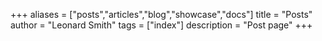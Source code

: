 +++
aliases = ["posts","articles","blog","showcase","docs"]
title = "Posts"
author = "Leonard Smith"
tags = ["index"]
description = "Post page"
+++
